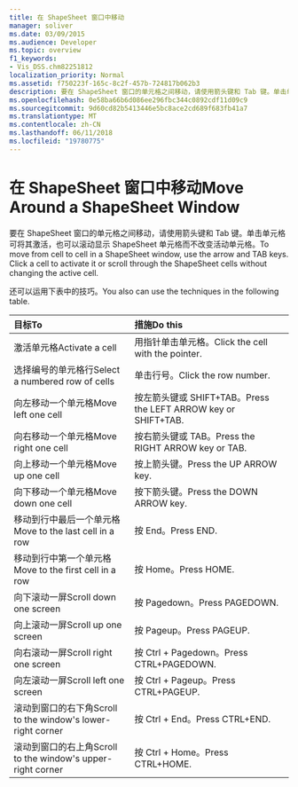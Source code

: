 ```yaml
---
title: 在 ShapeSheet 窗口中移动
manager: soliver
ms.date: 03/09/2015
ms.audience: Developer
ms.topic: overview
f1_keywords:
- Vis_DSS.chm82251812
localization_priority: Normal
ms.assetid: f750223f-165c-8c2f-457b-724817b062b3
description: 要在 ShapeSheet 窗口的单元格之间移动，请使用箭头键和 Tab 键。单击单元格可将其激活，也可以滚动显示 ShapeSheet 单元格而不改变活动单元格。
ms.openlocfilehash: 0e58ba66b6d086ee296fbc344c0892cdf11d09c9
ms.sourcegitcommit: 9d60cd82b5413446e5bc8ace2cd689f683fb41a7
ms.translationtype: MT
ms.contentlocale: zh-CN
ms.lasthandoff: 06/11/2018
ms.locfileid: "19780775"
---
```

# <a name="move-around-a-shapesheet-window"></a><span data-ttu-id="0ef99-104">在 ShapeSheet 窗口中移动</span><span class="sxs-lookup"><span data-stu-id="0ef99-104">Move Around a ShapeSheet Window</span></span>

<span data-ttu-id="0ef99-p102">要在 ShapeSheet 窗口的单元格之间移动，请使用箭头键和 Tab 键。单击单元格可将其激活，也可以滚动显示 ShapeSheet 单元格而不改变活动单元格。</span><span class="sxs-lookup"><span data-stu-id="0ef99-p102">To move from cell to cell in a ShapeSheet window, use the arrow and TAB keys. Click a cell to activate it or scroll through the ShapeSheet cells without changing the active cell.</span></span>
  
<span data-ttu-id="0ef99-107">还可以运用下表中的技巧。</span><span class="sxs-lookup"><span data-stu-id="0ef99-107">You also can use the techniques in the following table.</span></span>
  
|<span data-ttu-id="0ef99-108">**目标**</span><span class="sxs-lookup"><span data-stu-id="0ef99-108">**To**</span></span>|<span data-ttu-id="0ef99-109">**措施**</span><span class="sxs-lookup"><span data-stu-id="0ef99-109">**Do this**</span></span>|
|:-----|:-----|
| <span data-ttu-id="0ef99-110">激活单元格</span><span class="sxs-lookup"><span data-stu-id="0ef99-110">Activate a cell</span></span>  <br/> | <span data-ttu-id="0ef99-111">用指针单击单元格。</span><span class="sxs-lookup"><span data-stu-id="0ef99-111">Click the cell with the pointer.</span></span>  <br/> |
| <span data-ttu-id="0ef99-112">选择编号的单元格行</span><span class="sxs-lookup"><span data-stu-id="0ef99-112">Select a numbered row of cells</span></span>  <br/> | <span data-ttu-id="0ef99-113">单击行号。</span><span class="sxs-lookup"><span data-stu-id="0ef99-113">Click the row number.</span></span>  <br/> |
| <span data-ttu-id="0ef99-114">向左移动一个单元格</span><span class="sxs-lookup"><span data-stu-id="0ef99-114">Move left one cell</span></span>  <br/> | <span data-ttu-id="0ef99-115">按左箭头键或 SHIFT+TAB。</span><span class="sxs-lookup"><span data-stu-id="0ef99-115">Press the LEFT ARROW key or SHIFT+TAB.</span></span>  <br/> |
| <span data-ttu-id="0ef99-116">向右移动一个单元格</span><span class="sxs-lookup"><span data-stu-id="0ef99-116">Move right one cell</span></span>  <br/> | <span data-ttu-id="0ef99-117">按右箭头键或 TAB。</span><span class="sxs-lookup"><span data-stu-id="0ef99-117">Press the RIGHT ARROW key or TAB.</span></span>  <br/> |
| <span data-ttu-id="0ef99-118">向上移动一个单元格</span><span class="sxs-lookup"><span data-stu-id="0ef99-118">Move up one cell</span></span>  <br/> | <span data-ttu-id="0ef99-119">按上箭头键。</span><span class="sxs-lookup"><span data-stu-id="0ef99-119">Press the UP ARROW key.</span></span>  <br/> |
| <span data-ttu-id="0ef99-120">向下移动一个单元格</span><span class="sxs-lookup"><span data-stu-id="0ef99-120">Move down one cell</span></span>  <br/> | <span data-ttu-id="0ef99-121">按下箭头键。</span><span class="sxs-lookup"><span data-stu-id="0ef99-121">Press the DOWN ARROW key.</span></span>  <br/> |
| <span data-ttu-id="0ef99-122">移动到行中最后一个单元格</span><span class="sxs-lookup"><span data-stu-id="0ef99-122">Move to the last cell in a row</span></span>  <br/> | <span data-ttu-id="0ef99-123">按 End。</span><span class="sxs-lookup"><span data-stu-id="0ef99-123">Press END.</span></span>  <br/> |
| <span data-ttu-id="0ef99-124">移动到行中第一个单元格</span><span class="sxs-lookup"><span data-stu-id="0ef99-124">Move to the first cell in a row</span></span>  <br/> | <span data-ttu-id="0ef99-125">按 Home。</span><span class="sxs-lookup"><span data-stu-id="0ef99-125">Press HOME.</span></span>  <br/> |
| <span data-ttu-id="0ef99-126">向下滚动一屏</span><span class="sxs-lookup"><span data-stu-id="0ef99-126">Scroll down one screen</span></span>  <br/> | <span data-ttu-id="0ef99-127">按 Pagedown。</span><span class="sxs-lookup"><span data-stu-id="0ef99-127">Press PAGEDOWN.</span></span>  <br/> |
| <span data-ttu-id="0ef99-128">向上滚动一屏</span><span class="sxs-lookup"><span data-stu-id="0ef99-128">Scroll up one screen</span></span>  <br/> | <span data-ttu-id="0ef99-129">按 Pageup。</span><span class="sxs-lookup"><span data-stu-id="0ef99-129">Press PAGEUP.</span></span>  <br/> |
| <span data-ttu-id="0ef99-130">向右滚动一屏</span><span class="sxs-lookup"><span data-stu-id="0ef99-130">Scroll right one screen</span></span>  <br/> | <span data-ttu-id="0ef99-131">按 Ctrl + Pagedown。</span><span class="sxs-lookup"><span data-stu-id="0ef99-131">Press CTRL+PAGEDOWN.</span></span>  <br/> |
| <span data-ttu-id="0ef99-132">向左滚动一屏</span><span class="sxs-lookup"><span data-stu-id="0ef99-132">Scroll left one screen</span></span>  <br/> | <span data-ttu-id="0ef99-133">按 Ctrl + Pageup。</span><span class="sxs-lookup"><span data-stu-id="0ef99-133">Press CTRL+PAGEUP.</span></span>  <br/> |
| <span data-ttu-id="0ef99-134">滚动到窗口的右下角</span><span class="sxs-lookup"><span data-stu-id="0ef99-134">Scroll to the window's lower-right corner</span></span>  <br/> | <span data-ttu-id="0ef99-135">按 Ctrl + End。</span><span class="sxs-lookup"><span data-stu-id="0ef99-135">Press CTRL+END.</span></span>  <br/> |
| <span data-ttu-id="0ef99-136">滚动到窗口的右上角</span><span class="sxs-lookup"><span data-stu-id="0ef99-136">Scroll to the window's upper-right corner</span></span>  <br/> | <span data-ttu-id="0ef99-137">按 Ctrl + Home。</span><span class="sxs-lookup"><span data-stu-id="0ef99-137">Press CTRL+HOME.</span></span>  <br/> |
   

